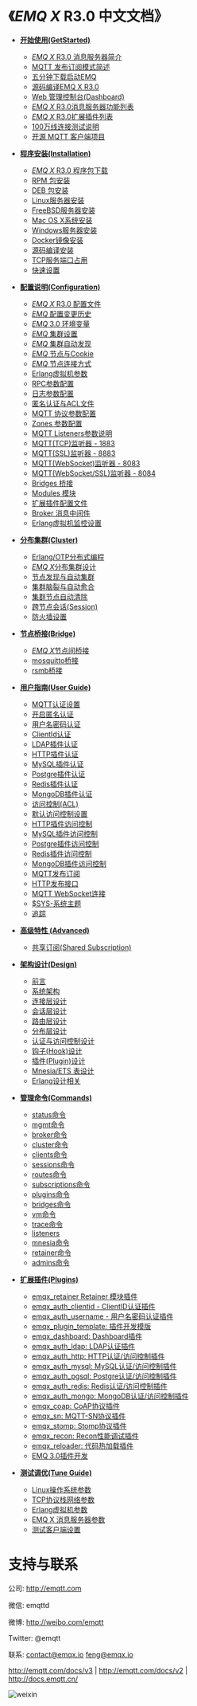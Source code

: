 
《*EMQ X* R3.0 中文文档》
========================

* **[开始使用(GetStarted)](http://docs.emqtt.cn/zh_CN/latest/getstarted.html)**
  * [*EMQ X* R3.0 消息服务器简介](http://docs.emqtt.cn/zh_CN/latest/getstarted.html#emq-3-0)
  * [MQTT 发布订阅模式简述](http://docs.emqtt.cn/zh_CN/latest/getstarted.html#mqtt)
  * [五分钟下载启动EMQ](http://docs.emqtt.cn/zh_CN/latest/getstarted.html#emq)
  * [源码编译EMQ X R3.0](http://docs.emqtt.cn/zh_CN/latest/getstarted.html#compile)
  * [Web 管理控制台(Dashboard)](http://docs.emqtt.cn/zh_CN/latest/getstarted.html#web-dashboard)
  * [*EMQ X* R3.0消息服务器功能列表](http://docs.emqtt.cn/zh_CN/latest/getstarted.html#features)
  * [*EMQ X* R3.0扩展插件列表](http://docs.emqtt.cn/zh_CN/latest/getstarted.html#plugins)
  * [100万线连接测试说明](http://docs.emqtt.cn/zh_CN/latest/getstarted.html#c1000k)
  * [开源 MQTT 客户端项目](http://docs.emqtt.cn/zh_CN/latest/getstarted.html#mqtt-clients)

* **[程序安装(Installation)](http://docs.emqtt.cn/zh_CN/latest/install.html)**
  * [*EMQ X* R3.0 程序包下载](http://docs.emqtt.cn/zh_CN/latest/install.html#emq-3-0)
  * [RPM 包安装](http://docs.emqtt.cn/zh_CN/latest/install.html#rpm)
  * [DEB 包安装](http://docs.emqtt.cn/zh_CN/latest/install.html#deb)
  * [Linux服务器安装](http://docs.emqtt.cn/zh_CN/latest/install.html#linux)
  * [FreeBSD服务器安装](http://docs.emqtt.cn/zh_CN/latest/install.html#freebsd)
  * [Mac OS X系统安装](http://docs.emqtt.cn/zh_CN/latest/install.html#mac-os-x)
  * [Windows服务器安装](http://docs.emqtt.cn/zh_CN/latest/install.html#windows)
  * [Docker镜像安装](http://docs.emqtt.cn/zh_CN/latest/install.html#docker)
  * [源码编译安装](http://docs.emqtt.cn/zh_CN/latest/install.html#build-from-source)
  * [TCP服务端口占用](http://docs.emqtt.cn/zh_CN/latest/install.html#tcp)
  * [快速设置](http://docs.emqtt.cn/zh_CN/latest/install.html#quick-setup)

* **[配置说明(Configuration)](http://docs.emqtt.cn/zh_CN/latest/config.html)**
  * [*EMQ X* R3.0 配置文件](http://docs.emqtt.cn/zh_CN/latest/config.html#emqx-r3-0)
  * [*EMQ* 配置变更历史](http://docs.emqtt.cn/zh_CN/latest/config.html#emq)
  * [*EMQ* 3.0 环境变量](http://docs.emqtt.cn/zh_CN/latest/config.html#id2)
  * [*EMQ* 集群设置](http://docs.emqtt.cn/zh_CN/latest/config.html#emq-x) 
  * [*EMQ* 集群自动发现](http://docs.emqtt.cn/zh_CN/latest/config.html#id7) 
  * [*EMQ* 节点与Cookie](http://docs.emqtt.cn/zh_CN/latest/config.html#emq-x-cookie)
  * [*EMQ* 节点连接方式](http://docs.emqtt.cn/zh_CN/latest/config.html#id8)
  * [Erlang虚拟机参数](http://docs.emqtt.cn/zh_CN/latest/config.html#erlang)
  * [RPC参数配置](http://docs.emqtt.cn/zh_CN/latest/config.html#rpc)
  * [日志参数配置](http://docs.emqtt.cn/zh_CN/latest/config.html#id9)
  * [匿名认证与ACL文件](http://docs.emqtt.cn/zh_CN/latest/config.html#acl)
  * [MQTT 协议参数配置](http://docs.emqtt.cn/zh_CN/latest/config.html#mqtt)
  * [Zones 参数配置](http://docs.emqtt.cn/zh_CN/latest/config.html##mqtt-zones)  
  * [MQTT Listeners参数说明](http://docs.emqtt.cn/zh_CN/latest/config.html#mqtt-listeners)
  * [MQTT(TCP)监听器 - 1883](http://docs.emqtt.cn/zh_CN/latest/config.html#mqtt-tcp-1883)
  * [MQTT(SSL)监听器 - 8883](http://docs.emqtt.cn/zh_CN/latest/config.html#mqtt-ssl-8883)
  * [MQTT(WebSocket)监听器 - 8083](http://docs.emqtt.cn/zh_CN/latest/config.html#mqtt-websocket-8083)
  * [MQTT(WebSocket/SSL)监听器 - 8084](http://docs.emqtt.cn/zh_CN/latest/config.html#mqtt-websocket-ssl-8084)
  * [Bridges 桥接](http://docs.emqtt.cn/zh_CN/latest/config.html#bridges)
  * [Modules 模块](http://docs.emqtt.cn/zh_CN/latest/config.html#modules)
  * [扩展插件配置文件 ](http://docs.emqtt.cn/zh_CN/latest/config.html#id8)
  * [Broker 消息中间件](http://docs.emqtt.cn/zh_CN/latest/config.html#broker)
  * [Erlang虚拟机监控设置](http://docs.emqtt.cn/zh_CN/latest/config.html#id19)

* **[分布集群(Cluster)](http://docs.emqtt.cn/zh_CN/latest/cluster.html)**
  * [Erlang/OTP分布式编程](http://docs.emqtt.cn/zh_CN/latest/cluster.html#erlang-otp)
  * [*EMQ X*分布集群设计](http://docs.emqtt.cn/zh_CN/latest/cluster.html#emq-x)
  * [节点发现与自动集群](http://docs.emqtt.cn/zh_CN/latest/cluster.html#autodiscovery)
  * [集群脑裂与自动愈合](http://docs.emqtt.cn/zh_CN/latest/cluster.html#cluster-netsplit)
  * [集群节点自动清除](http://docs.emqtt.cn/zh_CN/latest/cluster.html#id8)
  * [跨节点会话(Session)](http://docs.emqtt.cn/zh_CN/latest/cluster.html#session)
  * [防火墙设置](http://docs.emqtt.cn/zh_CN/latest/cluster.html#cluster-firewall)

* **[节点桥接(Bridge)](http://docs.emqtt.cn/zh_CN/latest/bridge.html)**
  * [*EMQ X*节点间桥接](http://docs.emqtt.cn/zh_CN/latest/bridge.html#emq-x)
  * [mosquitto桥接](http://docs.emqtt.cn/zh_CN/latest/bridge.html#mosquitto)
  * [rsmb桥接](http://docs.emqtt.cn/zh_CN/latest/bridge.html#rsmb)

* **[用户指南(User Guide)](http://docs.emqtt.cn/zh_CN/latest/guide.html)**
  * [MQTT认证设置](http://docs.emqtt.cn/zh_CN/latest/guide.html#mqtt)
  * [开启匿名认证](http://docs.emqtt.cn/zh_CN/latest/guide.html#id1)
  * [用户名密码认证](http://docs.emqtt.cn/zh_CN/latest/guide.html#id2)
  * [ClientId认证](http://docs.emqtt.cn/zh_CN/latest/guide.html#clientid)
  * [LDAP插件认证](http://docs.emqtt.cn/zh_CN/latest/guide.html#ldap)
  * [HTTP插件认证](http://docs.emqtt.cn/zh_CN/latest/guide.html#http)
  * [MySQL插件认证](http://docs.emqtt.cn/zh_CN/latest/guide.html#mysql)
  * [Postgre插件认证](http://docs.emqtt.cn/zh_CN/latest/guide.html#postgre)
  * [Redis插件认证](http://docs.emqtt.cn/zh_CN/latest/guide.html#redis)
  * [MongoDB插件认证](http://docs.emqtt.cn/zh_CN/latest/guide.html#mongodb)
  * [访问控制(ACL)](http://docs.emqtt.cn/zh_CN/latest/guide.html#acl)
  * [默认访问控制设置](http://docs.emqtt.cn/zh_CN/latest/guide.html#id4)
  * [HTTP插件访问控制](http://docs.emqtt.cn/zh_CN/latest/guide.html#id5)
  * [MySQL插件访问控制](http://docs.emqtt.cn/zh_CN/latest/guide.html#id6)
  * [Postgre插件访问控制](http://docs.emqtt.cn/zh_CN/latest/guide.html#id7)
  * [Redis插件访问控制](http://docs.emqtt.cn/zh_CN/latest/guide.html#id8)
  * [MongoDB插件访问控制](http://docs.emqtt.cn/zh_CN/latest/guide.html#id9)
  * [MQTT发布订阅](http://docs.emqtt.cn/zh_CN/latest/guide.html#id10)
  * [HTTP发布接口](http://docs.emqtt.cn/zh_CN/latest/guide.html#http-publish)
  * [MQTT WebSocket连接](http://docs.emqtt.cn/zh_CN/latest/guide.html#mqtt-websocket)
  * [$SYS-系统主题](http://docs.emqtt.cn/zh_CN/latest/guide.html#sys)
  * [追踪](http://docs.emqtt.cn/zh_CN/latest/guide.html#trace)

* **[高级特性 (Advanced)](http://docs.emqtt.cn/zh_CN/latest/advanced.html)**
  * [共享订阅(Shared Subscription)](http://docs.emqtt.cn/zh_CN/latest/advanced.html#shared-subscription)

* **[架构设计(Design)](http://docs.emqtt.cn/zh_CN/latest/design.html)**
  * [前言](http://docs.emqtt.cn/zh_CN/latest/design.html#intro)
  * [系统架构](http://docs.emqtt.cn/zh_CN/latest/design.html#architecture)
  * [连接层设计](http://docs.emqtt.cn/zh_CN/latest/design.html#connection-layer)
  * [会话层设计](http://docs.emqtt.cn/zh_CN/latest/design.html#session-layer)
  * [路由层设计](http://docs.emqtt.cn/zh_CN/latest/design.html#route-layer)
  * [分布层设计](http://docs.emqtt.cn/zh_CN/latest/design.html#distributed-layer)
  * [认证与访问控制设计](http://docs.emqtt.cn/zh_CN/latest/design.html#auth-acl)
  * [钩子(Hook)设计](http://docs.emqtt.cn/zh_CN/latest/design.html#hook)
  * [插件(Plugin)设计](http://docs.emqtt.cn/zh_CN/latest/design.html#plugin)
  * [Mnesia/ETS 表设计](http://docs.emqtt.cn/zh_CN/latest/design.html#mnesia-ets)
  * [Erlang设计相关](http://docs.emqtt.cn/zh_CN/latest/design.html#erlang)

* **[管理命令(Commands)](http://docs.emqtt.cn/zh_CN/latest/commands.html)**
  * [status命令](http://docs.emqtt.cn/zh_CN/latest/commands.html#status)
  * [mgmt命令](http://docs.emqtt.cn/zh_CN/latest/commands.html#mgmt)
  * [broker命令](http://docs.emqtt.cn/zh_CN/latest/commands.html#broker)
  * [cluster命令](http://docs.emqtt.cn/zh_CN/latest/commands.html#cluster)
  * [clients命令](http://docs.emqtt.cn/zh_CN/latest/commands.html#clients)
  * [sessions命令](http://docs.emqtt.cn/zh_CN/latest/commands.html#sessions)
  * [routes命令](http://docs.emqtt.cn/zh_CN/latest/commands.html#routes)
  * [subscriptions命令](http://docs.emqtt.cn/zh_CN/latest/commands.html#subscriptions)
  * [plugins命令](http://docs.emqtt.cn/zh_CN/latest/commands.html#plugins)
  * [bridges命令](http://docs.emqtt.cn/zh_CN/latest/commands.html#bridges)
  * [vm命令](http://docs.emqtt.cn/zh_CN/latest/commands.html#vm)
  * [trace命令](http://docs.emqtt.cn/zh_CN/latest/commands.html#trace)
  * [listeners](http://docs.emqtt.cn/zh_CN/latest/commands.html#listeners)
  * [mnesia命令](http://docs.emqtt.cn/zh_CN/latest/commands.html#mnesia)
  * [retainer命令](http://docs.emqtt.cn/zh_CN/latest/commands.html#retainer)
  * [admins命令](http://docs.emqtt.cn/zh_CN/latest/commands.html#admins)

* **[扩展插件(Plugins)](http://docs.emqtt.cn/zh_CN/latest/plugins.html)**
  * [emqx_retainer Retainer 模块插件](http://docs.emqtt.cn/zh_CN/latest/plugins.html#emqx-retainer-retainer)
  * [emqx_auth_clientid - ClientID认证插件](http://docs.emqtt.cn/zh_CN/latest/plugins.html#emqx-auth-clientid-clientid)
  * [emqx_auth_username - 用户名密码认证插件](http://docs.emqtt.cn/zh_CN/latest/plugins.html#emqx-auth-username)
  * [emqx_plugin_template: 插件开发模版](http://docs.emqtt.cn/zh_CN/latest/plugins.html#emqx-plugin-template)
  * [emqx_dashboard: Dashboard插件](http://docs.emqtt.cn/zh_CN/latest/plugins.html#emqx-dashboard-dashboard)
  * [emqx_auth_ldap: LDAP认证插件](http://docs.emqtt.cn/zh_CN/latest/plugins.html#emqx-auth-ldap-ldap)
  * [emqx_auth_http: HTTP认证/访问控制插件](http://docs.emqtt.cn/zh_CN/latest/plugins.html#emqx-auth-http-http)
  * [emqx_auth_mysql: MySQL认证/访问控制插件](http://docs.emqtt.cn/zh_CN/latest/plugins.html#emqx-auth-mysql-mysql)
  * [emqx_auth_pgsql: Postgre认证/访问控制插件](http://docs.emqtt.cn/zh_CN/latest/plugins.html#emqx-auth-pgsql-postgre)
  * [emqx_auth_redis: Redis认证/访问控制插件](http://docs.emqtt.cn/zh_CN/latest/plugins.html#emqx-auth-redis-redis)
  * [emqx_auth_mongo: MongoDB认证/访问控制插件](http://docs.emqtt.cn/zh_CN/latest/plugins.html#emqx-auth-mongo-mongodb)
  * [emqx_coap: CoAP协议插件](http://docs.emqtt.cn/zh_CN/latest/plugins.html#emqx-coap-coap)
  * [emqx_sn: MQTT-SN协议插件](http://docs.emqtt.cn/zh_CN/latest/plugins.html#emqx-sn-mqtt-sn)
  * [emqx_stomp: Stomp协议插件](http://docs.emqtt.cn/zh_CN/latest/plugins.html#emqx-stomp-stomp)
  * [emqx_recon: Recon性能调试插件](http://docs.emqtt.cn/zh_CN/latest/plugins.html#emqx-recon-recon)
  * [emqx_reloader: 代码热加载插件](http://docs.emqtt.cn/zh_CN/latest/plugins.html#emqx-reloader)
  * [EMQ 3.0插件开发](http://docs.emqtt.cn/zh_CN/latest/plugins.html#emqx-3-0)

* **[测试调优(Tune Guide)](http://docs.emqtt.cn/zh_CN/latest/tune.html)**
  * [Linux操作系统参数](http://docs.emqtt.cn/zh_CN/latest/tune.html#linux)
  * [TCP协议栈网络参数](http://docs.emqtt.cn/zh_CN/latest/tune.html#tcp)
  * [Erlang虚拟机参数](http://docs.emqtt.cn/zh_CN/latest/tune.html#erlang)
  * [EMQ X 消息服务器参数](http://docs.emqtt.cn/zh_CN/latest/tune.html#emq-x)
  * [测试客户端设置](http://docs.emqtt.cn/zh_CN/latest/tune.html#id1)

支持与联系
==========

公司:    http://emqtt.com

微信:    emqttd

微博:    http://weibo.com/emqtt

Twitter: @emqtt

联系:    contact@emqx.io <feng@emqx.io>

http://emqtt.com/docs/v3 | http://emqtt.com/docs/v2 | http://docs.emqtt.cn/

![weixin](https://github.com/emqtt/docs_zh/blob/master/source/_static/images/weixin.jpg)

